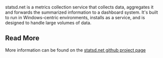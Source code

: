 ﻿<!--
title = statsd.net - metrics collection for windows environments
template = page
-->
statsd.net is a metrics collection service that collects data, aggregates it and forwards the summarized information to a dashboard system.
It's built to run in Windows-centric environments, installs as a service, and is designed to handle large volumes of data.

## Read More
More information can be found on the [statsd.net github project page](https://github.com/lukevenediger/statsd.net)